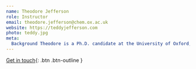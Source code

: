 ```yaml
---
name: Theodore Jefferson
role: Instructor
email: theodore.jefferson@chem.ox.ac.uk
website: https://teddyjefferson.com
photo: teddy.jpg
meta:
  Background Theodore is a Ph.D. candidate at the University of Oxford, where he is interested in leveraging physical organic analysis to develop novel fluorination methods. Before that, he completed his B.S. in Chemistry: Synthesis and Chemical Biology at the University of Texas at Austin. There, he held multiple teaching appointments and studied both transition metal catalysed organic methods under Prof. Kami Hull and physical organic chemistry under Prof. Eric Anslyn. When he isn't in the lab, you can find Teddy playing Chopin on the piano, having a cold brew or coffee liqueur (depending on the time of day!), and missing his corgi Mari back home.
---
```


[Get in touch](mailto:theodore.jefferson@chem.ox.ac.uk){: .btn .btn-outline }
